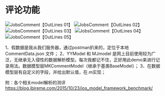 #  评论功能
![JobsComment【OutLines 01】](https://user-images.githubusercontent.com/13795605/99757249-95149000-2b21-11eb-96c1-8bc1647dc2f1.png)
![JobsComment【OutLines 02】](https://user-images.githubusercontent.com/13795605/99757254-9776ea00-2b21-11eb-9893-6d48c28b9a2d.png)
![JobsComment【OutLines 03】](https://user-images.githubusercontent.com/13795605/99757260-98a81700-2b21-11eb-9200-5f48367d800c.png)
![JobsComment【OutLines 04】](https://user-images.githubusercontent.com/13795605/99757261-99d94400-2b21-11eb-9463-fb11d611312d.png)
![JobsComment【OutLines 05】](https://user-images.githubusercontent.com/13795605/99757263-9a71da80-2b21-11eb-856d-7978d716c5ef.png)

1、假数据是我从我们服务器，通过postman扒来的，定位于本地 CommentData.json 文件；
2、YYModel 和 MJmodel 是网上目前使用较为广泛，无继承无入侵性的数据解析模型。每次我都记不住，正好用此demo来进行记录用法。数据模型层MKCommentModel（继承于基类BaseModel）；
3、在数据模型层有自定义的字段，并给出默认值，在.m实现；

附：各个相关model解析的测评 https://blog.ibireme.com/2015/10/23/ios_model_framework_benchmark/


